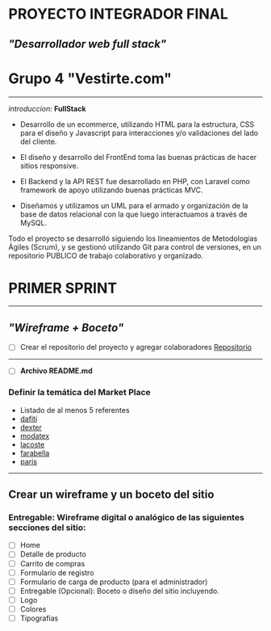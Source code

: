 # PROYECTO INTEGRADOR FINAL
## *"Desarrollador web full stack"*
# Grupo 4 **"Vestirte.com"**
___
_introduccion:_
**FullStack**
* Desarrollo de un ecommerce, utilizando HTML para la estructura, CSS para el diseño y Javascript para interacciones y/o validaciones del lado del cliente.

* El diseño y desarrollo del FrontEnd toma las buenas prácticas de hacer sitios
responsive.
* El Backend y la API REST fue desarrollado en PHP, con Laravel como framework
de apoyo utilizando buenas prácticas MVC.

* Diseñamos y utilizamos un UML para el armado y organización de la base de
datos relacional con la que luego interactuamos a través de MySQL.

Todo el proyecto se desarrolló siguiendo los lineamientos de Metodologías Ágiles
(Scrum), y se gestionó utilizando Git para control de versiones, en un repositorio PUBLICO de trabajo colaborativo y organizado.


# PRIMER SPRINT
___
## *"Wireframe + Boceto"* 

- [ ] Crear el repositorio del proyecto y agregar colaboradores
[Repositorio](https://github.com/0220CBFSNCN01ARRO/grupo_4_vestirte.git)
___ 
- [ ] **Archivo README.md**
### **Definir la temática del Market Place** ###

* Listado de al menos 5 referentes
* [dafiti](www.dafiti.com.ar)
* [dexter](https://www.dexter.com.ar)
* [modatex](https://www.modatex.com.ar)
* [lacoste](https://www.lacoste.com/ar)
* [farabella](https://www.falabella.com.ar)
* [paris](https://www.paris.cl/)
___
## **Crear un wireframe y un boceto del sitio** ##
### **Entregable: Wireframe digital o analógico de las siguientes secciones del sitio:** ###
        
- [ ] Home
- [ ] Detalle de producto
- [ ] Carrito de compras
- [ ] Formulario de registro
- [ ] Formulario de carga de producto (para el administrador)
- [ ] Entregable (Opcional): Boceto o diseño del sitio incluyendo.
- [ ] Logo
- [ ] Colores
- [ ] Tipografías
